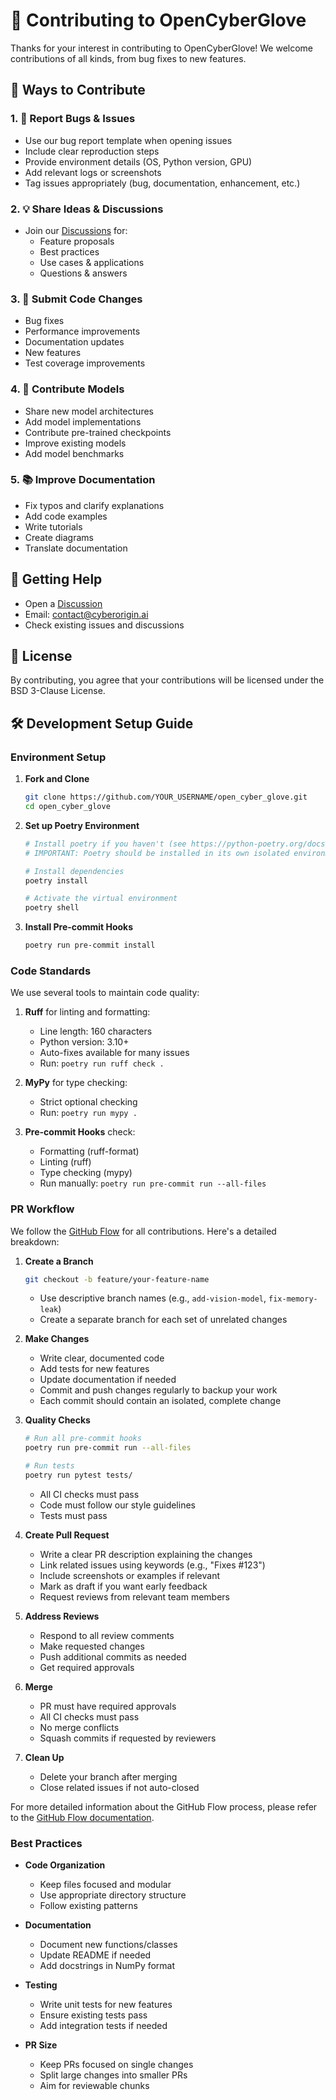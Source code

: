 # 🚀 Contributing to OpenCyberGlove

Thanks for your interest in contributing to OpenCyberGlove! We welcome contributions of all kinds, from bug fixes to new features.

## 🌟 Ways to Contribute

### 1. 🐛 Report Bugs & Issues
- Use our bug report template when opening issues
- Include clear reproduction steps
- Provide environment details (OS, Python version, GPU)
- Add relevant logs or screenshots
- Tag issues appropriately (bug, documentation, enhancement, etc.)

### 2. 💡 Share Ideas & Discussions
- Join our [Discussions](https://github.com/CyberOrigin2077/open_cyber_glove/discussions) for:
  - Feature proposals
  - Best practices
  - Use cases & applications
  - Questions & answers

### 3. 🔧 Submit Code Changes
- Bug fixes
- Performance improvements
- Documentation updates
- New features
- Test coverage improvements

### 4. 🤖 Contribute Models
- Share new model architectures
- Add model implementations
- Contribute pre-trained checkpoints
- Improve existing models
- Add model benchmarks

### 5. 📚 Improve Documentation
- Fix typos and clarify explanations
- Add code examples
- Write tutorials
- Create diagrams
- Translate documentation

## 💬 Getting Help

- Open a [Discussion](https://github.com/CyberOrigin2077/open_cyber_glove/discussions)
- Email: contact@cyberorigin.ai
- Check existing issues and discussions

## 📜 License

By contributing, you agree that your contributions will be licensed under the BSD 3-Clause License.

## 🛠️ Development Setup Guide

### Environment Setup

1. **Fork and Clone**
   ```bash
   git clone https://github.com/YOUR_USERNAME/open_cyber_glove.git
   cd open_cyber_glove
   ```

2. **Set up Poetry Environment**
   ```bash
   # Install poetry if you haven't (see https://python-poetry.org/docs/)
   # IMPORTANT: Poetry should be installed in its own isolated environment, NOT in your project's environment.

   # Install dependencies
   poetry install

   # Activate the virtual environment
   poetry shell
   ```

3. **Install Pre-commit Hooks**
   ```bash
   poetry run pre-commit install
   ```

### Code Standards

We use several tools to maintain code quality:

1. **Ruff** for linting and formatting:
   - Line length: 160 characters
   - Python version: 3.10+
   - Auto-fixes available for many issues
   - Run: `poetry run ruff check .`

2. **MyPy** for type checking:
   - Strict optional checking
   - Run: `poetry run mypy .`

3. **Pre-commit Hooks** check:
   - Formatting (ruff-format)
   - Linting (ruff)
   - Type checking (mypy)
   - Run manually: `poetry run pre-commit run --all-files`

### PR Workflow

We follow the [GitHub Flow](https://docs.github.com/en/get-started/using-github/github-flow) for all contributions. Here's a detailed breakdown:

1. **Create a Branch**
   ```bash
   git checkout -b feature/your-feature-name
   ```
   - Use descriptive branch names (e.g., `add-vision-model`, `fix-memory-leak`)
   - Create a separate branch for each set of unrelated changes

2. **Make Changes**
   - Write clear, documented code
   - Add tests for new features
   - Update documentation if needed
   - Commit and push changes regularly to backup your work
   - Each commit should contain an isolated, complete change

3. **Quality Checks**
   ```bash
   # Run all pre-commit hooks
   poetry run pre-commit run --all-files

   # Run tests
   poetry run pytest tests/
   ```
   - All CI checks must pass
   - Code must follow our style guidelines
   - Tests must pass

4. **Create Pull Request**
   - Write a clear PR description explaining the changes
   - Link related issues using keywords (e.g., "Fixes #123")
   - Include screenshots or examples if relevant
   - Mark as draft if you want early feedback
   - Request reviews from relevant team members

5. **Address Reviews**
   - Respond to all review comments
   - Make requested changes
   - Push additional commits as needed
   - Get required approvals

6. **Merge**
   - PR must have required approvals
   - All CI checks must pass
   - No merge conflicts
   - Squash commits if requested by reviewers

7. **Clean Up**
   - Delete your branch after merging
   - Close related issues if not auto-closed

For more detailed information about the GitHub Flow process, please refer to the [GitHub Flow documentation](https://docs.github.com/en/get-started/using-github/github-flow).

### Best Practices

- **Code Organization**
  - Keep files focused and modular
  - Use appropriate directory structure
  - Follow existing patterns

- **Documentation**
  - Document new functions/classes
  - Update README if needed
  - Add docstrings in NumPy format

- **Testing**
  - Write unit tests for new features
  - Ensure existing tests pass
  - Add integration tests if needed

- **PR Size**
  - Keep PRs focused on single changes
  - Split large changes into smaller PRs
  - Aim for reviewable chunks
